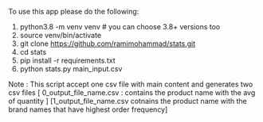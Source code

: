 To use this app please do the following:

1. python3.8 -m venv venv # you can choose 3.8+ versions too
2. source venv/bin/activate
3. git clone https://github.com/ramimohammad/stats.git
4. cd stats
5. pip install -r requirements.txt
6. python stats.py main_input.csv

Note : This script accept one csv file with main content and generates two csv files [ 0_output_file_name.csv : contains the product name with the avg of quantity ] [1_output_file_name.csv cotnains the product name with the brand names that have highest order frequency]

